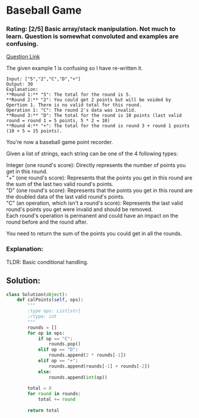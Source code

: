 # Baseball Game  
### Rating: [2/5] Basic array/stack manipulation. Not much to learn. Question is somewhat convoluted and examples are confusing.

[Question Link](https://leetcode.com/problems/baseball-game/)  

The given example 1 is confusing so I have re-written it.

```
Input: ["5","2","C","D","+"]
Output: 30
Explanation: 
**Round 1:** "5": The total for the round is 5.
**Round 2:** "2": You could get 2 points but will be voided by Opertion 1. There is no valid total for this round.
Operation 1: "C": The round 2's data was invalid.
**Round 3:** "D": The total for the round is 10 points (last valid round = round 1 = 5 points, 5 * 2 = 10)
**Round 4:** "+": The total for the round is round 3 + round 1 points (10 + 5 = 15 points).
```

You're now a baseball game point recorder.  

Given a list of strings, each string can be one of the 4 following types:  

Integer (one round's score): Directly represents the number of points you get in this round.  
"+" (one round's score): Represents that the points you get in this round are the sum of the last two valid round's points.  
"D" (one round's score): Represents that the points you get in this round are the doubled data of the last valid round's points.  
"C" (an operation, which isn't a round's score): Represents the last valid round's points you get were invalid and should be removed.  
Each round's operation is permanent and could have an impact on the round before and the round after.  

You need to return the sum of the points you could get in all the rounds.  

### Explanation:
TLDR: Basic conditional handling. 

## Solution:
```Python
class Solution(object):
    def calPoints(self, ops):
        """
        :type ops: List[str]
        :rtype: int
        """
        rounds = []
        for op in ops:
            if op == "C":
                rounds.pop()
            elif op == "D":
                rounds.append(2 * rounds[-1])
            elif op == "+":
                rounds.append(rounds[-1] + rounds[-2])
            else:
                rounds.append(int(op))
                
        total = 0
        for round in rounds:
            total += round
            
        return total
```
